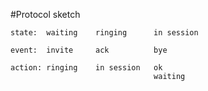 #Protocol sketch

    state:  waiting    ringing      in session
    
    event:  invite     ack          bye
    
    action: ringing    in session   ok
                                    waiting
